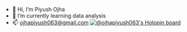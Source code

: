 - 👋 Hi, I’m Piyush Ojha
- 🌱 I’m currently learning data analysis
- 📫 ojhapiyush063@gmail.com 
[![@ojhapiyush063's Holopin board](https://holopin.me/ojhapiyush063)](https://holopin.io/@ojhapiyush063)
<!---
ojhapiyush/ojhapiyush is a ✨ special ✨ repository because its `README.md` (this file) appears on your GitHub profile.
You can click the Preview link to take a look at your changes.
--->
